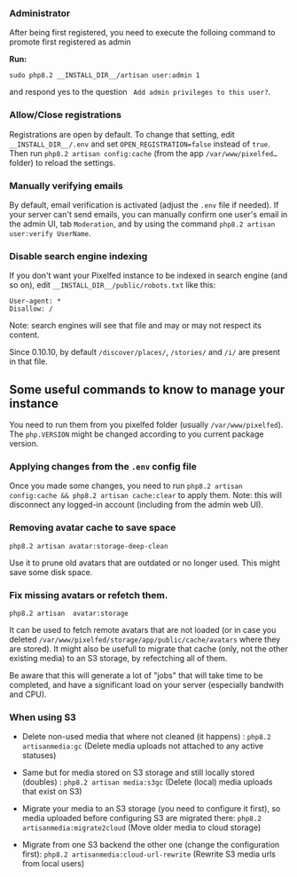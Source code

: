 ### Administrator

After being first registered, you need to execute the folloing command to promote first registered as admin

**Run:**

    sudo php8.2 __INSTALL_DIR__/artisan user:admin 1

and respond yes to the question ` Add admin privileges to this user?`.

### Allow/Close registrations

Registrations are open by default.
To change that setting, edit `__INSTALL_DIR__/.env` and set `OPEN_REGISTRATION=false` instead of `true`.
Then run `php8.2 artisan config:cache` (from the app `/var/www/pixelfed…` folder) to reload the settings.

### Manually verifying emails
By default, email verification is activated (adjust the `.env` file if needed). If your server can't send emails, you can manually confirm one user's email in the admin UI, tab `Moderation`, and by using the command `php8.2 artisan user:verify UserName`.

### Disable search engine indexing

If you don't want your Pixelfed instance to be indexed in search engine (and so on), edit `__INSTALL_DIR__/public/robots.txt` like this:
```
User-agent: *
Disallow: /
```
Note: search engines will see that file and may or may not respect its content.

Since 0.10.10, by default `/discover/places/`, `/stories/` and `/i/` are present in that file.


## Some useful commands to know to manage your instance
You need to run them from you pixelfed folder (usually `/var/www/pixelfed`). The `php.VERSION` might be changed according to you current package version.

### Applying changes from the `.env` config file

Once you made some changes, you need to run `php8.2 artisan config:cache && php8.2 artisan cache:clear` to apply them.
Note: this will disconnect any logged-in account (including from the admin web UI).

### Removing avatar cache to save space
`php8.2 artisan avatar:storage-deep-clean`

Use it to prune old avatars that are outdated or no longer used. This might save some disk space.

### Fix missing avatars or refetch them.
`php8.2 artisan  avatar:storage`

It can be used to fetch remote avatars that are not loaded (or in case you deleted `/var/www/pixelfed/storage/app/public/cache/avatars` where they are stored).
It might also be usefull to migrate that cache (only, not the other existing media) to an S3 storage, by refectching all of them.

Be aware that this will generate a lot of "jobs" that will take time to be completed, and have a significant load on your server (especially bandwith and CPU).

### When using S3

- Delete non-used media that where not cleaned (it happens) : `php8.2 artisanmedia:gc` (Delete media uploads not attached to any active statuses)

- Same but for media stored on S3 storage and still locally stored (doubles) : `php8.2 artisan media:s3gc` (Delete (local) media uploads that exist on S3)

- Migrate your media to an S3 storage (you need to configure it first), so media uploaded before configuring S3 are migrated there: `php8.2 artisanmedia:migrate2cloud` (Move older media to cloud storage)

- Migrate from one S3 backend the other one (change the configuration first): `php8.2 artisanmedia:cloud-url-rewrite` (Rewrite S3 media urls from local users)

